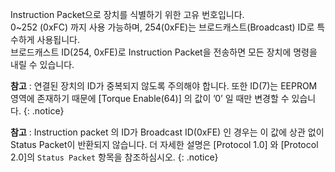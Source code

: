 Instruction Packet으로 장치를 식별하기 위한 고유 번호입니다.  
0~252 (0xFC) 까지 사용 가능하며, 254(0xFE)는 브로드캐스트(Broadcast) ID로 특수하게 사용됩니다.  
브로드캐스트 ID(254, 0xFE)로 Instruction Packet을 전송하면 모든 장치에 명령을 내릴 수 있습니다.

**참고** : 연결된 장치의 ID가 중복되지 않도록 주의해야 합니다. 또한 ID(7)는 EEPROM 영역에 존재하기 때문에 [Torque Enable(64)] 의 값이 ’0’ 일 때만 변경할 수 있습니다.
{: .notice}

**참고** : Instruction packet 의 ID가 Broadcast ID(0xFE) 인 경우는 이 값에 상관 없이 Status Packet이 반환되지 않습니다. 더 자세한 설명은 [Protocol 1.0] 와 [Protocol 2.0]의 `Status Packet` 항목을 참조하심시오.
{: .notice}

